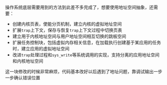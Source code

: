 操作系统底层需要用到的方法到此差不多完成了，想要使用地址空间抽象，还需要：
- 创建内核页表，使能分页机制，建立内核的虚拟地址空间
- 扩展`trap`上下文，保存与恢复`trap`上下文过程中切换页表
- 建立用于内核地址空间与用户地址空间相互切换的跳板空间
- 扩展任务控制块，包括虚拟内存相关信息，在加载执行创建基于某应用的任务时，建立应用的虚拟地址空间
- 改进`trap`处理过程和`sys_write`等系统调用的实现，支持分离的应用地址空间和内核地址空间

这一块修改的时候非常麻烦，代码基本改好以后遇到了地址问题，靠调试输出一步一步确认错误位置